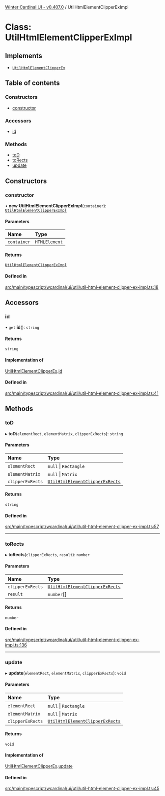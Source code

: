 [Winter Cardinal UI - v0.407.0](../index.md) / UtilHtmlElementClipperExImpl

# Class: UtilHtmlElementClipperExImpl

## Implements

- [`UtilHtmlElementClipperEx`](../interfaces/UtilHtmlElementClipperEx.md)

## Table of contents

### Constructors

- [constructor](UtilHtmlElementClipperExImpl.md#constructor)

### Accessors

- [id](UtilHtmlElementClipperExImpl.md#id)

### Methods

- [toD](UtilHtmlElementClipperExImpl.md#tod)
- [toRects](UtilHtmlElementClipperExImpl.md#torects)
- [update](UtilHtmlElementClipperExImpl.md#update)

## Constructors

### constructor

• **new UtilHtmlElementClipperExImpl**(`container`): [`UtilHtmlElementClipperExImpl`](UtilHtmlElementClipperExImpl.md)

#### Parameters

| Name | Type |
| :------ | :------ |
| `container` | `HTMLElement` |

#### Returns

[`UtilHtmlElementClipperExImpl`](UtilHtmlElementClipperExImpl.md)

#### Defined in

[src/main/typescript/wcardinal/ui/util/util-html-element-clipper-ex-impl.ts:18](https://github.com/winter-cardinal/winter-cardinal-ui/blob/v0.407.0/src/main/typescript/wcardinal/ui/util/util-html-element-clipper-ex-impl.ts#L18)

## Accessors

### id

• `get` **id**(): `string`

#### Returns

`string`

#### Implementation of

[UtilHtmlElementClipperEx](../interfaces/UtilHtmlElementClipperEx.md).[id](../interfaces/UtilHtmlElementClipperEx.md#id)

#### Defined in

[src/main/typescript/wcardinal/ui/util/util-html-element-clipper-ex-impl.ts:41](https://github.com/winter-cardinal/winter-cardinal-ui/blob/v0.407.0/src/main/typescript/wcardinal/ui/util/util-html-element-clipper-ex-impl.ts#L41)

## Methods

### toD

▸ **toD**(`elementRect`, `elementMatrix`, `clipperExRects`): `string`

#### Parameters

| Name | Type |
| :------ | :------ |
| `elementRect` | ``null`` \| `Rectangle` |
| `elementMatrix` | ``null`` \| `Matrix` |
| `clipperExRects` | [`UtilHtmlElementClipperExRects`](../interfaces/UtilHtmlElementClipperExRects.md) |

#### Returns

`string`

#### Defined in

[src/main/typescript/wcardinal/ui/util/util-html-element-clipper-ex-impl.ts:57](https://github.com/winter-cardinal/winter-cardinal-ui/blob/v0.407.0/src/main/typescript/wcardinal/ui/util/util-html-element-clipper-ex-impl.ts#L57)

___

### toRects

▸ **toRects**(`clipperExRects`, `result`): `number`

#### Parameters

| Name | Type |
| :------ | :------ |
| `clipperExRects` | [`UtilHtmlElementClipperExRects`](../interfaces/UtilHtmlElementClipperExRects.md) |
| `result` | `number`[] |

#### Returns

`number`

#### Defined in

[src/main/typescript/wcardinal/ui/util/util-html-element-clipper-ex-impl.ts:136](https://github.com/winter-cardinal/winter-cardinal-ui/blob/v0.407.0/src/main/typescript/wcardinal/ui/util/util-html-element-clipper-ex-impl.ts#L136)

___

### update

▸ **update**(`elementRect`, `elementMatrix`, `clipperExRects`): `void`

#### Parameters

| Name | Type |
| :------ | :------ |
| `elementRect` | ``null`` \| `Rectangle` |
| `elementMatrix` | ``null`` \| `Matrix` |
| `clipperExRects` | [`UtilHtmlElementClipperExRects`](../interfaces/UtilHtmlElementClipperExRects.md) |

#### Returns

`void`

#### Implementation of

[UtilHtmlElementClipperEx](../interfaces/UtilHtmlElementClipperEx.md).[update](../interfaces/UtilHtmlElementClipperEx.md#update)

#### Defined in

[src/main/typescript/wcardinal/ui/util/util-html-element-clipper-ex-impl.ts:45](https://github.com/winter-cardinal/winter-cardinal-ui/blob/v0.407.0/src/main/typescript/wcardinal/ui/util/util-html-element-clipper-ex-impl.ts#L45)
